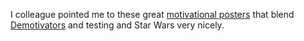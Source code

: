 I colleague pointed me to these great
[motivational posters](http://www.flickr.com/photos/sebastian_bergmann/sets/72157603983743793/)
that blend [Demotivators](http://despair.com/) and testing and Star Wars
very nicely.
